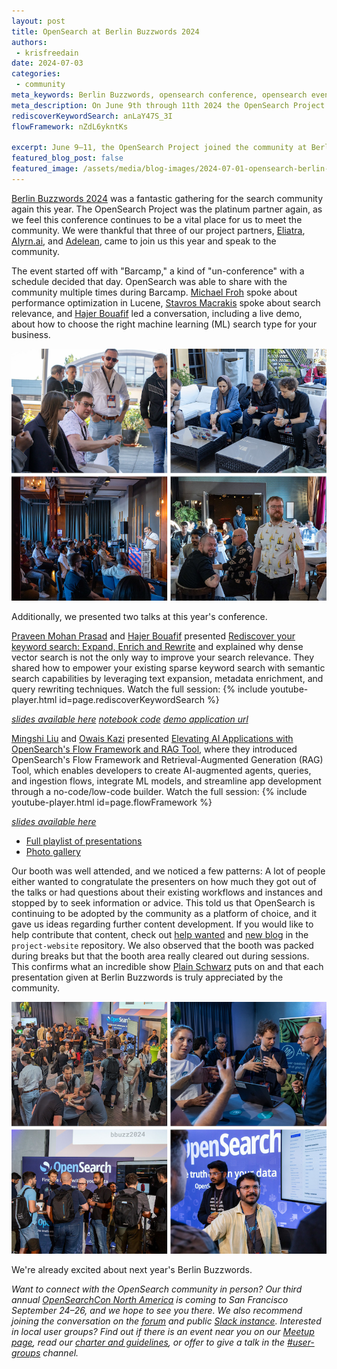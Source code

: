 ```yaml
---
layout: post
title: OpenSearch at Berlin Buzzwords 2024
authors:
 - krisfreedain
date: 2024-07-03
categories:
 - community
meta_keywords: Berlin Buzzwords, opensearch conference, opensearch event europe, keyword search, flow framework, RAG tool, opensearch germany, berlin
meta_description: On June 9th through 11th 2024 the OpenSearch Project joined the community at Berlin Buzzwords to share knowledge and interact with the search and open source communities.
rediscoverKeywordSearch: anLaY47S_3I
flowFramework: nZdL6ykntKs

excerpt: June 9–11, the OpenSearch Project joined the community at Berlin Buzzwords to share knowledge and interact with the search and open-source communities.
featured_blog_post: false
featured_image: /assets/media/blog-images/2024-07-01-opensearch-berlin-buzzwords-2024/2024-0612-BBuzz-Booth.png
---  
```


[Berlin Buzzwords 2024](https://2024.berlinbuzzwords.de/) was a fantastic gathering for the search community again this year. The OpenSearch Project was the platinum partner again, as we feel this conference continues to be a vital place for us to meet the community. We were thankful that three of our project partners, [Eliatra](https://eliatra.com/), [Alyrn.ai](https://www.aryn.ai/), and [Adelean](https://www.adelean.com/), came to join us this year and speak to the community. 

The event started off with "Barcamp," a kind of "un-conference" with a schedule decided that day. OpenSearch was able to share with the community multiple times during Barcamp. [Michael Froh](https://github.com/msfroh) spoke about performance optimization in Lucene, [Stavros Macrakis](https://opensearch.org/community/members/stavros-macrakis.html) spoke about search relevance, and [Hajer Bouafif](https://www.linkedin.com/in/hajerbouafif/) led a conversation, including a live demo, about how to choose the right machine learning (ML) search type for your business. 

<img src="/assets/media/blog-images/2024-07-01-opensearch-berlin-buzzwords-2024/2024-0612-BBuzz-Barcamp.png"/>

Additionally, we presented two talks at this year's conference. 

[Praveen Mohan Prasad](https://opensearch.org/community/members/praveen-mohan-prasad.html) and [Hajer Bouafif](https://www.linkedin.com/in/hajerbouafif/) presented [Rediscover your keyword search: Expand, Enrich and Rewrite](https://program.berlinbuzzwords.de/bbuzz24/talk/WLKNUS/) and explained why dense vector search is not the only way to improve your search relevance. They shared how to empower your existing sparse keyword search with semantic search capabilities by leveraging text expansion, metadata enrichment, and query rewriting techniques. Watch the full session: 
{% include youtube-player.html id=page.rediscoverKeywordSearch %}

*[slides available here](https://github.com/opensearch-project/community/blob/main/presentations/2024-06-10-BerlinBuzzwords-Re-discover-Your-Keyword-Search.pdf) [notebook code](https://github.com/aws-samples/AI-search-with-amazon-opensearch-service/blob/main/LLM%20to%20re-write%20OpenSearch%20query/Use%20LLM%20to%20re-write%20OpenSearch%20Query%20DSL.ipynb) [demo application url](https://ml-search-opensearch.site/)*

[Mingshi Liu](https://opensearch.org/community/members/mingshi-liu.html) and [Owais Kazi](https://opensearch.org/community/members/owais-kazi.html) presented [Elevating AI Applications with OpenSearch's Flow Framework and RAG Tool](https://program.berlinbuzzwords.de/bbuzz24/talk/SRSS7M/), where they introduced OpenSearch's Flow Framework and Retrieval-Augmented Generation (RAG) Tool, which enables developers to create AI-augmented agents, queries, and ingestion flows, integrate ML models, and streamline app development through a no-code/low-code builder. Watch the full session: 
{% include youtube-player.html id=page.flowFramework %}

*[slides available here](https://github.com/opensearch-project/community/blob/main/presentations/2024-06-11-BerlinBuzzwords-Elevating-AI-Applications-Flow-Framework-RAGTool.pdf)*

* [Full playlist of presentations](https://www.youtube.com/playlist?list=PLq-odUc2x7i8jHpa6PHGzmxfAPEz-c-on)
* [Photo gallery](https://www.flickr.com/photos/newthinking_de/albums/72177720317853019/)

Our booth was well attended, and we noticed a few patterns: A lot of people either wanted to congratulate the presenters on how much they got out of the talks or had questions about their existing workflows and instances and stopped by to seek information or advice. This told us that OpenSearch is continuing to be adopted by the community as a platform of choice, and it gave us ideas regarding further content development. If you would like to help contribute that content, check out [help wanted](https://github.com/opensearch-project/project-website/issues?q=is%3Aissue+is%3Aopen+label%3A%22help+wanted%22) and [new blog](https://github.com/opensearch-project/project-website/issues?q=is%3Aissue+is%3Aopen+label%3A%22new+blog%22) in the `project-website` repository. We also observed that the booth was packed during breaks but that the booth area really cleared out during sessions. This confirms what an incredible show [Plain Schwarz](https://plainschwarz.com/) puts on and that each presentation given at Berlin Buzzwords is truly appreciated by the community. 

<img src="/assets/media/blog-images/2024-07-01-opensearch-berlin-buzzwords-2024/2024-0612-BBuzz-Booth.png"/> 

We're already excited about next year's Berlin Buzzwords. 

*Want to connect with the OpenSearch community in person?* *Our third annual* [*OpenSearchCon North America*](https://opensearch.org/events/opensearchcon/2024/north-america/index.html) *is coming to San Francisco September 24–26, and we hope to see you there. We also recommend joining the conversation on the [forum](https://forum.opensearch.org/) and public [Slack instance](https://opensearch.org/slack.html). Interested in local user groups? Find out if there is an event near you on our [Meetup page](https://www.meetup.com/pro/opensearchproject/), read our [charter and guidelines](https://github.com/opensearch-project/community/blob/main/user-groups/charter-guidelines.md), or offer to give a talk in the [#user-groups](https://opensearch.slack.com/archives/C073A2DDP5J) channel.*
